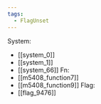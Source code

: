 ```yaml
---
tags:
  - FlagUnset
---
```

System:
- [[system_0]]
- [[system_1]]
- [[system_66]]
Fn:
- [[m5408_function7]]
- [[m5408_function9]]
Flag:
- [[flag_9476]]
